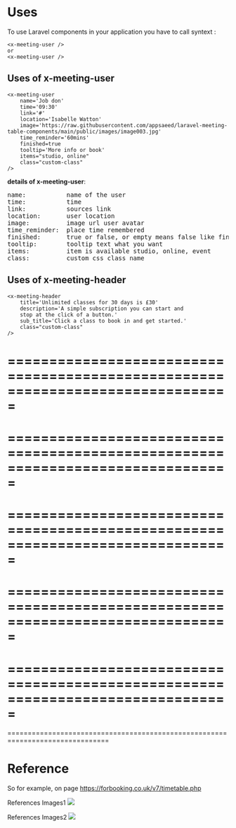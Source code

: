 # Uses

To use Laravel components in your application you have to call syntext :

    <x-meeting-user />
    or
    <x-meeting-user />

## Uses of x-meeting-user

    <x-meeting-user 
        name='Job don'
        time='09:30' 
        link='#' 
        location='Isabelle Watton'
        image='https://raw.githubusercontent.com/appsaeed/laravel-meeting-table-components/main/public/images/image003.jpg' 
        time_reminder='60mins' 
        finished=true
        tooltip='More info or book'
        items="studio, online"
        class="custom-class"
    />

**details of x-meeting-user**:
<pre>
name:           name of the user
time:           time 
link:           sources link
location:       user location
image:          image url user avatar
time_reminder:  place time remembered
finished:       true or false, or empty means false like finished=""
tooltip:        tooltip text what you want
items:          item is available studio, online, event
class:          custom css class name
</pre>


## Uses of x-meeting-header

    <x-meeting-header 
        title='Unlimited classes for 30 days is £30'
        description='A simple subscription you can start and
        stop at the click of a button.'
        sub_title='Click a class to book in and get started.'
        class="custom-class"
    />













===============================================================================
===============================================================================
===============================================================================
===============================================================================
===============================================================================
===============================================================================
===============================================================================
===============================================================================
===============================================================================
===============================================================================
===============================================================================

# Reference

So for example, on page https://forbooking.co.uk/v7/timetable.php

References Images1
![](public/image1.png)

References Images2
![](public/image2.png)
